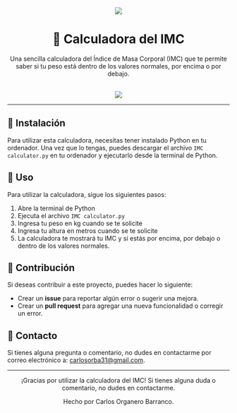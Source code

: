 <div align="center">
  <img src="https://img.shields.io/badge/License-MIT-blue.svg">
  <h1>📐 Calculadora del IMC</h1>
  <p>Una sencilla calculadora del Índice de Masa Corporal (IMC) que te permite saber si tu peso está dentro de los valores normales, por encima o por debajo.</p>
  <br>
  <img src="https://img.shields.io/badge/Python-3.6%2B-green.svg">
</div>

---

## 🚀 Instalación

Para utilizar esta calculadora, necesitas tener instalado Python en tu ordenador. Una vez que lo tengas, puedes descargar el archivo `IMC calculator.py` en tu ordenador y ejecutarlo desde la terminal de Python.

## 📝 Uso

Para utilizar la calculadora, sigue los siguientes pasos:

1. Abre la terminal de Python
2. Ejecuta el archivo `IMC calculator.py`
3. Ingresa tu peso en kg cuando se te solicite
4. Ingresa tu altura en metros cuando se te solicite
5. La calculadora te mostrará tu IMC y si estás por encima, por debajo o dentro de los valores normales.

## 🤝 Contribución

Si deseas contribuir a este proyecto, puedes hacer lo siguiente:

- Crear un **issue** para reportar algún error o sugerir una mejora.
- Crear un **pull request** para agregar una nueva funcionalidad o corregir un error.

## 📧 Contacto

Si tienes alguna pregunta o comentario, no dudes en contactarme por correo electrónico a: [carlosorba31@gmail.com](mailto:carlosorba31@gmail.com).

---

<div align="center">
  <p>¡Gracias por utilizar la calculadora del IMC! Si tienes alguna duda o comentario, no dudes en contactarme.</p>
  <p> Hecho por Carlos Organero Barranco. <p>
</div>
